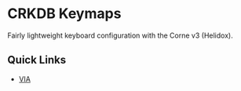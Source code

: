 # CRKDB Keymaps

Fairly lightweight keyboard configuration with the Corne v3 (Helidox).

## Quick Links

- [VIA](https://www.usevia.app/)
